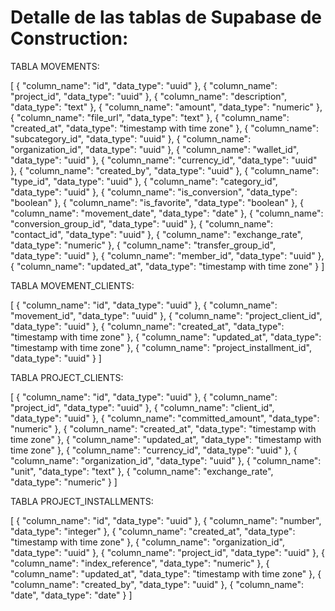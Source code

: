 # Detalle de las tablas de Supabase de Construction:

TABLA MOVEMENTS:

[
  {
    "column_name": "id",
    "data_type": "uuid"
  },
  {
    "column_name": "project_id",
    "data_type": "uuid"
  },
  {
    "column_name": "description",
    "data_type": "text"
  },
  {
    "column_name": "amount",
    "data_type": "numeric"
  },
  {
    "column_name": "file_url",
    "data_type": "text"
  },
  {
    "column_name": "created_at",
    "data_type": "timestamp with time zone"
  },
  {
    "column_name": "subcategory_id",
    "data_type": "uuid"
  },
  {
    "column_name": "organization_id",
    "data_type": "uuid"
  },
  {
    "column_name": "wallet_id",
    "data_type": "uuid"
  },
  {
    "column_name": "currency_id",
    "data_type": "uuid"
  },
  {
    "column_name": "created_by",
    "data_type": "uuid"
  },
  {
    "column_name": "type_id",
    "data_type": "uuid"
  },
  {
    "column_name": "category_id",
    "data_type": "uuid"
  },
  {
    "column_name": "is_conversion",
    "data_type": "boolean"
  },
  {
    "column_name": "is_favorite",
    "data_type": "boolean"
  },
  {
    "column_name": "movement_date",
    "data_type": "date"
  },
  {
    "column_name": "conversion_group_id",
    "data_type": "uuid"
  },
  {
    "column_name": "contact_id",
    "data_type": "uuid"
  },
  {
    "column_name": "exchange_rate",
    "data_type": "numeric"
  },
  {
    "column_name": "transfer_group_id",
    "data_type": "uuid"
  },
  {
    "column_name": "member_id",
    "data_type": "uuid"
  },
  {
    "column_name": "updated_at",
    "data_type": "timestamp with time zone"
  }
]

TABLA MOVEMENT_CLIENTS:

[
  {
    "column_name": "id",
    "data_type": "uuid"
  },
  {
    "column_name": "movement_id",
    "data_type": "uuid"
  },
  {
    "column_name": "project_client_id",
    "data_type": "uuid"
  },
  {
    "column_name": "created_at",
    "data_type": "timestamp with time zone"
  },
  {
    "column_name": "updated_at",
    "data_type": "timestamp with time zone"
  },
  {
    "column_name": "project_installment_id",
    "data_type": "uuid"
  }
]

TABLA PROJECT_CLIENTS:

[
  {
    "column_name": "id",
    "data_type": "uuid"
  },
  {
    "column_name": "project_id",
    "data_type": "uuid"
  },
  {
    "column_name": "client_id",
    "data_type": "uuid"
  },
  {
    "column_name": "committed_amount",
    "data_type": "numeric"
  },
  {
    "column_name": "created_at",
    "data_type": "timestamp with time zone"
  },
  {
    "column_name": "updated_at",
    "data_type": "timestamp with time zone"
  },
  {
    "column_name": "currency_id",
    "data_type": "uuid"
  },
  {
    "column_name": "organization_id",
    "data_type": "uuid"
  },
  {
    "column_name": "unit",
    "data_type": "text"
  },
  {
    "column_name": "exchange_rate",
    "data_type": "numeric"
  }
]

TABLA PROJECT_INSTALLMENTS:

[
  {
    "column_name": "id",
    "data_type": "uuid"
  },
  {
    "column_name": "number",
    "data_type": "integer"
  },
  {
    "column_name": "created_at",
    "data_type": "timestamp with time zone"
  },
  {
    "column_name": "organization_id",
    "data_type": "uuid"
  },
  {
    "column_name": "project_id",
    "data_type": "uuid"
  },
  {
    "column_name": "index_reference",
    "data_type": "numeric"
  },
  {
    "column_name": "updated_at",
    "data_type": "timestamp with time zone"
  },
  {
    "column_name": "created_by",
    "data_type": "uuid"
  },
  {
    "column_name": "date",
    "data_type": "date"
  }
]

